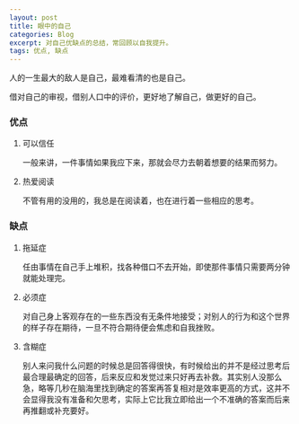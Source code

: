 ```yaml
---
layout: post
title: 眼中的自己
categories: Blog
excerpt: 对自己优缺点的总结，常回顾以自我提升。
tags: 优点, 缺点
---
```


人的一生最大的敌人是自己，最难看清的也是自己。

借对自己的审视，借别人口中的评价，更好地了解自己，做更好的自己。

### 优点

1. 可以信任

   一般来讲，一件事情如果我应下来，那就会尽力去朝着想要的结果而努力。

2. 热爱阅读

   不管有用的没用的，我总是在阅读着，也在进行着一些相应的思考。

### 缺点

1. 拖延症

   任由事情在自己手上堆积，找各种借口不去开始，即使那件事情只需要两分钟就能处理完。

2. 必须症

   对自己身上客观存在的一些东西没有无条件地接受；对别人的行为和这个世界的样子存在期待，一旦不符合期待便会焦虑和自我挫败。

3. 含糊症

   别人来问我什么问题的时候总是回答得很快，有时候给出的并不是经过思考后最合理最确定的回答，后来反应和发觉过来只好再去补救。其实别人没那么急，略等几秒在脑海里找到确定的答案再答复相对是效率更高的方式，这并不会显得我没有准备和欠思考，实际上它比我立即给出一个不准确的答案而后来再推翻或补充要好。
